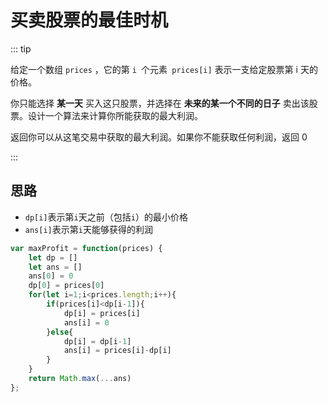# 买卖股票的最佳时机

::: tip

给定一个数组 `prices` ，它的第 `i `个元素` prices[i]` 表示一支给定股票第 i 天的价格。

你只能选择 **某一天** 买入这只股票，并选择在 **未来的某一个不同的日子** 卖出该股票。设计一个算法来计算你所能获取的最大利润。

返回你可以从这笔交易中获取的最大利润。如果你不能获取任何利润，返回 0 

:::



## 思路

- `dp[i]`表示第`i`天之前（包括`i`）的最小价格
- `ans[i]`表示第`i`天能够获得的利润

```js
var maxProfit = function(prices) {
    let dp = []
    let ans = []
    ans[0] = 0
    dp[0] = prices[0]
    for(let i=1;i<prices.length;i++){
        if(prices[i]<dp[i-1]){
            dp[i] = prices[i]
            ans[i] = 0
        }else{
            dp[i] = dp[i-1]
            ans[i] = prices[i]-dp[i]
        }
    }
    return Math.max(...ans)
};
```



